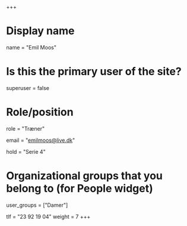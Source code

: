 +++
# Display name
name = "Emil Moos"

# Is this the primary user of the site?
superuser = false

# Role/position
role = "Træner"

email = "emilmoos@live.dk"

hold = "Serie 4"

# Organizational groups that you belong to (for People widget)
user_groups = ["Damer"]

tlf = "23 92 19 04"
weight = 7
+++
